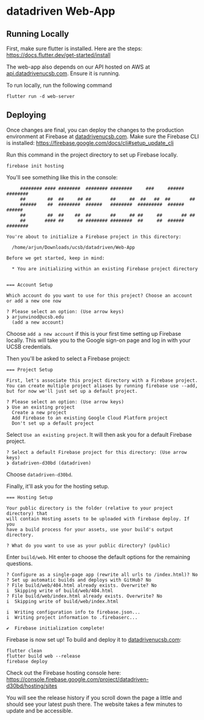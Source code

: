 # datadriven Web-App

## Running Locally
First, make sure flutter is installed. Here are the steps: https://docs.flutter.dev/get-started/install

The web-app also depends on our API hosted on AWS at [api.datadrivenucsb.com](api.datadrivenucsb.com). Ensure it is running.

To run locally, run the following command
```
flutter run -d web-server
```

## Deploying
Once changes are final, you can deploy the changes to the production environment at Firebase at [datadrivenucsb.com](datadrivenucsb.com). Make sure the Firebase CLI is installed: https://firebase.google.com/docs/cli#setup_update_cli

Run this command in the project directory to set up Firebase locally.
```
firebase init hosting 
```

You'll see something like this in the console:
```
     ######## #### ########  ######## ########     ###     ######  ########
     ##        ##  ##     ## ##       ##     ##  ##   ##  ##       ##
     ######    ##  ########  ######   ########  #########  ######  ######
     ##        ##  ##    ##  ##       ##     ## ##     ##       ## ##
     ##       #### ##     ## ######## ########  ##     ##  ######  ########

You're about to initialize a Firebase project in this directory:

  /home/arjun/Downloads/ucsb/datadriven/Web-App

Before we get started, keep in mind:

  * You are initializing within an existing Firebase project directory


=== Account Setup

Which account do you want to use for this project? Choose an account or add a new one now

? Please select an option: (Use arrow keys)
❯ arjunvinod@ucsb.edu 
  (add a new account) 
```

Choose `add a new account` if this is your first time setting up Firebase locally. This will take you to the Google sign-on page and log in with your UCSB credentials.

Then you'll be asked to select a Firebase project:
```
=== Project Setup

First, let's associate this project directory with a Firebase project.
You can create multiple project aliases by running firebase use --add, 
but for now we'll just set up a default project.

? Please select an option: (Use arrow keys)
❯ Use an existing project 
  Create a new project 
  Add Firebase to an existing Google Cloud Platform project 
  Don't set up a default project 
```
Select `Use an existing project`. It will then ask you for a default Firebase project.
```
? Select a default Firebase project for this directory: (Use arrow keys)
❯ datadriven-d30bd (datadriven) 
```

Choose `datadriven-d30bd`.

Finally, it'll ask you for the hosting setup.
```
=== Hosting Setup

Your public directory is the folder (relative to your project directory) that
will contain Hosting assets to be uploaded with firebase deploy. If you
have a build process for your assets, use your build's output directory.

? What do you want to use as your public directory? (public) 
```
Enter `build/web`. Hit enter to choose the default options for the remaining questions.

```
? Configure as a single-page app (rewrite all urls to /index.html)? No
? Set up automatic builds and deploys with GitHub? No
? File build/web/404.html already exists. Overwrite? No
i  Skipping write of build/web/404.html
? File build/web/index.html already exists. Overwrite? No
i  Skipping write of build/web/index.html

i  Writing configuration info to firebase.json...
i  Writing project information to .firebaserc...

✔  Firebase initialization complete!
```
Firebase is now set up! To build and deploy it to [datadrivenucsb.com](datadrivenucsb.com):
```
flutter clean
flutter build web --release
firebase deploy
```

Check out the Firebase hosting console here: https://console.firebase.google.com/project/datadriven-d30bd/hosting/sites

You will see the release history if you scroll down the page a little and should see your latest push there. The website takes a few minutes to update and be accessible.